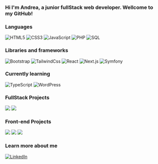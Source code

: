 ### Hi I'm Andrea, a junior fullStack web developer. Wellcome to my GitHub!

### Languages

![HTML5](https://img.shields.io/badge/-HTML5-000?&logo=HTML5)
![CSS3](https://img.shields.io/badge/-CSS3-000?&logo=CSS3)
![JavaScript](https://img.shields.io/badge/-JavaScript-000?&logo=JavaScript)
![PHP](https://img.shields.io/badge/-PHP-000?&logo=PHP)
![SQL](https://img.shields.io/badge/-SQL-000?&logo=MySQL)

### Libraries and frameworks
![Bootstrap](https://img.shields.io/badge/-Bootstrap-000?&logo=Bootstrap)
![TailwindCss](https://img.shields.io/badge/-TailwindCss-000?&logo=TailwindCss)
![React](https://img.shields.io/badge/-React-000?&logo=React)
![Next.js](https://img.shields.io/badge/-Next.js-000?&logo=Next.js)
![Symfony](https://img.shields.io/badge/-Symfony-000?&logo=Symfony)

### Currently learning
![TypeScript](https://img.shields.io/badge/-TypeScript-000?&logo=TypeScript)
![WordPress](https://img.shields.io/badge/-WordPress-000?&logo=WordPress)

### FullStack Projects
[![](https://img.shields.io/badge/-%20Restaurant%20WebApp-155263)](https://andreafourel.fr/labouchedesgouts/public/)
[![](https://img.shields.io/badge/-%20Les%20Pizzas%20De%20Charlotte-B92530)](https://www.lespizzasdecharlotte.com/)

### Front-end Projects
[![](https://img.shields.io/badge/-%20Djenkafo%20Art-F0C929)](https://www.djenkafoart.com/)
[![](https://img.shields.io/badge/-%20Mahm-C6B4CE)](https://www.mahm.fr/)
[![](https://img.shields.io/badge/-%20Dice%20Battle-1B1717)](https://andreafourel.github.io/evaluationStudiJsDOM/)

### Learn more about me
[![LinkedIn](https://img.shields.io/badge/-My%20LinkedIn-0e76a8?&logo=LinkedIn)](https://www.linkedin.com/in/andréa-fourel-1a3812109)


<!--
**AndreaFourel/AndreaFourel** is a ✨ _special_ ✨ repository because its `README.md` (this file) appears on your GitHub profile.

Here are some ideas to get you started:

- 🔭 I’m currently working on ...
- 🌱 I’m currently learning ...
- 👯 I’m looking to collaborate on ...
- 🤔 I’m looking for help with ...
- 💬 Ask me about ...
- 📫 How to reach me: ...
- 😄 Pronouns: ...
- ⚡ Fun fact: ...
-->

